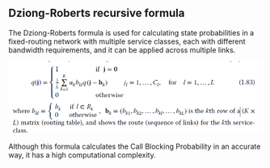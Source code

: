 ## Dziong-Roberts recursive formula

The Dziong-Roberts formula is used for calculating state probabilities in a fixed-routing network with multiple service classes, each with different bandwidth requirements, and it can be applied across multiple links.

![Dziong-Roberts Formula](../../../../images/dziong-roberts.png)

Although this formula calculates the Call Blocking Probability in an accurate way, it has a high computational complexity.